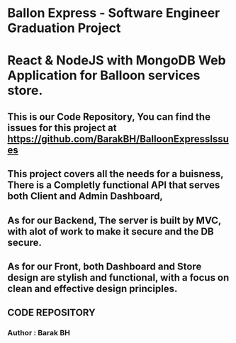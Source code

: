 # Ballon Express - Software Engineer Graduation Project
# React & NodeJS with MongoDB Web Application for Balloon services store.

## This is our Code Repository, You can find the issues for this project at https://github.com/BarakBH/BalloonExpressIssues

## This project covers all the needs for a buisness, There is a Completly functional API that serves both Client and Admin Dashboard,
## As for our Backend, The server is built by MVC, with alot of work to make it secure and the DB secure.
## As for our Front, both Dashboard and Store design are stylish and functional, with a focus on clean and effective design principles.

## CODE REPOSITORY


### Author : Barak BH
